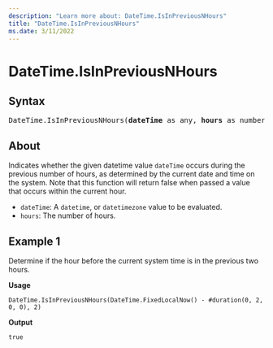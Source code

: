 ```yaml
---
description: "Learn more about: DateTime.IsInPreviousNHours"
title: "DateTime.IsInPreviousNHours"
ms.date: 3/11/2022
---
```

# DateTime.IsInPreviousNHours

## Syntax

<pre>
DateTime.IsInPreviousNHours(<b>dateTime</b> as any, <b>hours</b> as number) as nullable logical
</pre>
  
## About

Indicates whether the given datetime value `dateTime` occurs during the previous number of hours, as determined by the current date and time on the system. Note that this function will return false when passed a value that occurs within the current hour.

* `dateTime`: A `datetime`, or `datetimezone` value to be evaluated.
* `hours`: The number of hours.

## Example 1

Determine if the hour before the current system time is in the previous two hours.

**Usage**

```powerquery-m
DateTime.IsInPreviousNHours(DateTime.FixedLocalNow() - #duration(0, 2, 0, 0), 2)
```

**Output**

`true`
